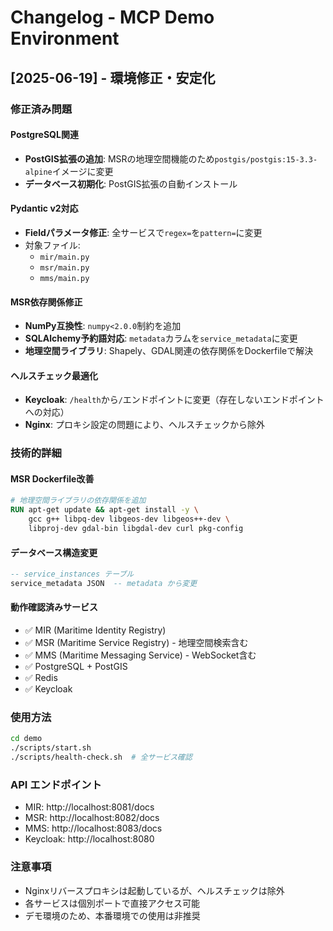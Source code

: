 # Changelog - MCP Demo Environment

## [2025-06-19] - 環境修正・安定化

### 修正済み問題

#### PostgreSQL関連
- **PostGIS拡張の追加**: MSRの地理空間機能のため`postgis/postgis:15-3.3-alpine`イメージに変更
- **データベース初期化**: PostGIS拡張の自動インストール

#### Pydantic v2対応
- **Fieldパラメータ修正**: 全サービスで`regex=`を`pattern=`に変更
- 対象ファイル:
  - `mir/main.py`
  - `msr/main.py` 
  - `mms/main.py`

#### MSR依存関係修正
- **NumPy互換性**: `numpy<2.0.0`制約を追加
- **SQLAlchemy予約語対応**: `metadata`カラムを`service_metadata`に変更
- **地理空間ライブラリ**: Shapely、GDAL関連の依存関係をDockerfileで解決

#### ヘルスチェック最適化
- **Keycloak**: `/health`から`/`エンドポイントに変更（存在しないエンドポイントへの対応）
- **Nginx**: プロキシ設定の問題により、ヘルスチェックから除外

### 技術的詳細

#### MSR Dockerfile改善
```dockerfile
# 地理空間ライブラリの依存関係を追加
RUN apt-get update && apt-get install -y \
    gcc g++ libpq-dev libgeos-dev libgeos++-dev \
    libproj-dev gdal-bin libgdal-dev curl pkg-config
```

#### データベース構造変更
```sql
-- service_instances テーブル
service_metadata JSON  -- metadata から変更
```

#### 動作確認済みサービス
- ✅ MIR (Maritime Identity Registry)
- ✅ MSR (Maritime Service Registry) - 地理空間検索含む
- ✅ MMS (Maritime Messaging Service) - WebSocket含む
- ✅ PostgreSQL + PostGIS
- ✅ Redis
- ✅ Keycloak

### 使用方法
```bash
cd demo
./scripts/start.sh
./scripts/health-check.sh  # 全サービス確認
```

### API エンドポイント
- MIR: http://localhost:8081/docs
- MSR: http://localhost:8082/docs
- MMS: http://localhost:8083/docs
- Keycloak: http://localhost:8080

### 注意事項
- Nginxリバースプロキシは起動しているが、ヘルスチェックは除外
- 各サービスは個別ポートで直接アクセス可能
- デモ環境のため、本番環境での使用は非推奨